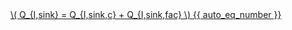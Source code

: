 <a href="/eco2_guide_center/1.%20ECO2%20Logic%20Guide/Hee1_Equation_List.html" class="equation-link" target="_blank" rel="noopener noreferrer">
  \( Q_{I,sink} = Q_{I,sink,c} + Q_{I,sink,fac} \) {{ auto_eq_number }}
</a>
